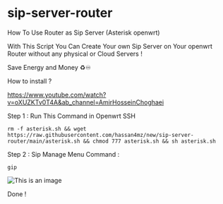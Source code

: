 # sip-server-router
How To Use Router as Sip Server (Asterisk openwrt)

With This Script You Can Create Your own Sip Server on Your openwrt Router without any physical or Cloud Servers ! 

Save Energy and Money ♻️♾️

How to install ? 

https://www.youtube.com/watch?v=oXUZKTv0T4A&ab_channel=AmirHosseinChoghaei

Step 1 : Run This Command in Openwrt SSH
```
rm -f asterisk.sh && wget https://raw.githubusercontent.com/hassan4mz/new/sip-server-router/main/asterisk.sh && chmod 777 asterisk.sh && sh asterisk.sh
```

Step 2 : Sip Manage Menu Command :

```
gip
```

![This is an image](https://raw.githubusercontent.com/amirhosseinchoghaei/sip-server-router/main/Asterisk.png)


Done !
